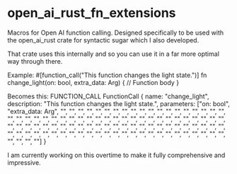 # open_ai_rust_fn_extensions
Macros for Open AI function calling. Designed specifically to be used with the open_ai_rust crate for syntactic sugar which I also developed.

That crate uses this internally and so you can use it in a far more optimal way through there.

Example:
#[function_call("This function changes the light state.")]
fn change_light(on: bool, extra_data: Arg) {
    // Function body
}

Becomes this:
FUNCTION_CALL FunctionCall { name: "change_light", description: "This function changes the light state.", parameters: ["on: bool", "extra_data: Arg", "", "", "", "", "", "", "", "", "", "", "", "", "", "", "", "", "", "", "", "", "", "", "", "", "", "", "", "", "", "", "", "", "", "", "", "", "", "", "", "", "", "", "", "", "", "", "", "", "", "", "", "", "", "", "", "", "", "", "", "", "", "", "", "", "", "", "", "", "", "", "", "", "", "", "", "", "", "", "", "", "", "", "", "", "", "", "", "", "", "", "", "", "", "", "", "", "", ""] }

I am currently working on this overtime to make it fully comprehensive and impressive.